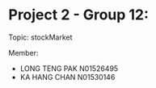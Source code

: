 # Project 2 - Group 12:

Topic: stockMarket

Member:
- LONG TENG PAK N01526495
- KA HANG CHAN N01530146